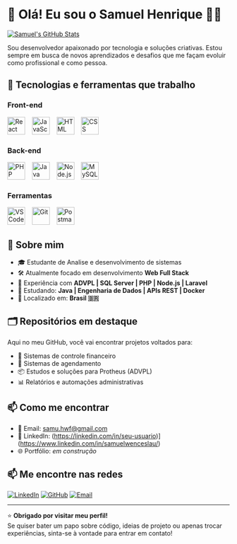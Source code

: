 # 👋 Olá! Eu sou o Samuel Henrique 👨‍💻

[![Samuel's GitHub Stats](https://github-readme-stats.vercel.app/api?username=samuelhenriique&show_icons=true&theme=github_dark&hide_title=true)](https://github.com/samuelhenriique)


Sou desenvolvedor apaixonado por tecnologia e soluções criativas. Estou sempre em busca de novos aprendizados e desafios que me façam evoluir como profissional e como pessoa.

## 🧰 Tecnologias e ferramentas que trabalho

### Front-end

<p align="left">
  <img src="https://cdn.jsdelivr.net/gh/devicons/devicon/icons/react/react-original.svg" width="40" height="40" alt="React" />&nbsp;&nbsp;&nbsp;
  <img src="https://cdn.jsdelivr.net/gh/devicons/devicon/icons/javascript/javascript-original.svg" width="40" height="40" alt="JavaScript" />&nbsp;&nbsp;&nbsp;
  <img src="https://cdn.jsdelivr.net/gh/devicons/devicon/icons/html5/html5-original.svg" width="40" height="40" alt="HTML" />&nbsp;&nbsp;&nbsp;
  <img src="https://cdn.jsdelivr.net/gh/devicons/devicon/icons/css3/css3-original.svg" width="40" height="40" alt="CSS" />
</p>

### Back-end

<p align="left">
  <img src="https://cdn.jsdelivr.net/gh/devicons/devicon/icons/php/php-original.svg" width="40" height="40" alt="PHP" />&nbsp;&nbsp;&nbsp;
  <img src="https://cdn.jsdelivr.net/gh/devicons/devicon/icons/java/java-original.svg" width="40" height="40" alt="Java" />&nbsp;&nbsp;&nbsp;
  <img src="https://cdn.jsdelivr.net/gh/devicons/devicon/icons/nodejs/nodejs-original.svg" width="40" height="40" alt="Node.js" />&nbsp;&nbsp;&nbsp;
  <img src="https://cdn.jsdelivr.net/gh/devicons/devicon/icons/mysql/mysql-original.svg" width="40" height="40" alt="MySQL" />
</p>

### Ferramentas

<p align="left">
  <img src="https://cdn.jsdelivr.net/gh/devicons/devicon/icons/vscode/vscode-original.svg" width="40" height="40" alt="VS Code" />&nbsp;&nbsp;&nbsp;
  <img src="https://cdn.jsdelivr.net/gh/devicons/devicon/icons/git/git-original.svg" width="40" height="40" alt="Git" />&nbsp;&nbsp;&nbsp;
  <img src="https://cdn.jsdelivr.net/gh/devicons/devicon/icons/postman/postman-original.svg" width="40" height="40" alt="Postman" />
</p>

## 🚀 Sobre mim

- 🎓 Estudante de Analise e desenvolvimento de sistemas
- 🛠️ Atualmente focado em desenvolvimento **Web Full Stack**
- 💼 Experiência com **ADVPL | SQL Server | PHP | Node.js | Laravel**
- 🧠 Estudando: **Java | Engenharia de Dados | APIs REST | Docker**
- 📍 Localizado em: **Brasil 🇧🇷**

## 🗂 Repositórios em destaque

Aqui no meu GitHub, você vai encontrar projetos voltados para:

- 💸 Sistemas de controle financeiro
- 🧽 Sistemas de agendamento
- 📦 Estudos e soluções para Protheus (ADVPL)
- 📊 Relatórios e automações administrativas

## 📫 Como me encontrar

- 📧 Email: samu.hwf@gmail.com
- 💼 LinkedIn: (https://linkedin.com/in/seu-usuario)](https://www.linkedin.com/in/samuelwenceslau/)
- 🌐 Portfólio: *em construção*

## 📫 Me encontre nas redes

[![LinkedIn](https://img.shields.io/badge/LinkedIn-0A66C2?style=for-the-badge&logo=linkedin&logoColor=white)](https://linkedin.com/in/seu-usuario)
[![GitHub](https://img.shields.io/badge/GitHub-181717?style=for-the-badge&logo=github&logoColor=white)](https://github.com/seu-usuario)
[![Email](https://img.shields.io/badge/Email-D14836?style=for-the-badge&logo=gmail&logoColor=white)](mailto:seu-email@email.com)

---

⭐ **Obrigado por visitar meu perfil!**  
Se quiser bater um papo sobre código, ideias de projeto ou apenas trocar experiências, sinta-se à vontade para entrar em contato!
